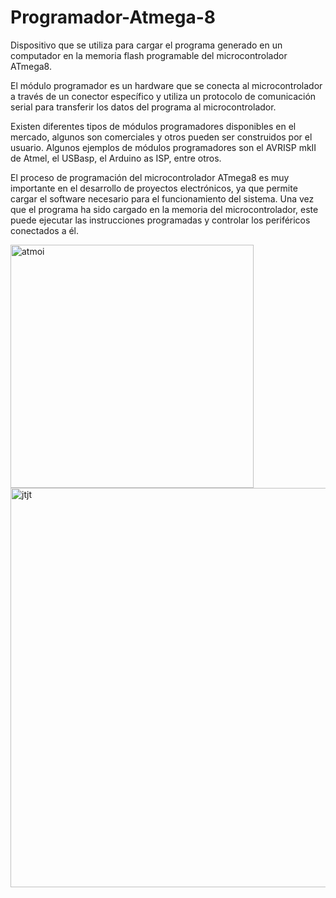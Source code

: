 # Programador-Atmega-8
Dispositivo que se utiliza para cargar el programa generado en un computador en la memoria flash programable del microcontrolador ATmega8.

El módulo programador es un hardware que se conecta al microcontrolador a través de un conector específico y utiliza un protocolo de 
comunicación serial para transferir los datos del programa al microcontrolador.

Existen diferentes tipos de módulos programadores disponibles en el mercado, algunos son comerciales y otros pueden ser construidos por el usuario. 
Algunos ejemplos de módulos programadores son el AVRISP mkII de Atmel, el USBasp, el Arduino as ISP, entre otros.

El proceso de programación del microcontrolador ATmega8 es muy importante en el desarrollo de proyectos electrónicos, 
ya que permite cargar el software necesario para el funcionamiento del sistema. Una vez que el programa ha sido cargado en la memoria del 
microcontrolador, este puede ejecutar las instrucciones programadas y controlar los periféricos conectados a él.


<img width="389" alt="atmoi" src="https://user-images.githubusercontent.com/88397949/234058516-aaa5a183-bd50-42ba-8fb6-097d3234d584.png">

<img width="639" alt="jtjt" src="https://user-images.githubusercontent.com/88397949/234058576-88168973-6443-47b6-8d1d-95e8c4d62cb1.png">

